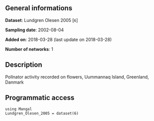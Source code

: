 ## General informations

**Dataset**: Lundgren Olesen 2005 [`6`]

**Sampling date**: 2002-08-04

**Added on**: 2018-03-28 (last update on 2018-03-28)

**Number of networks**: 1

## Description

Pollnator activity recorded on flowers, Uummannaq Island, Greenland, Danmark

## Programmatic access

    using Mangal
    Lundgren_Olesen_2005 = dataset(6)

